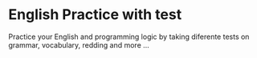 # English Practice with test
Practice your English and programming logic by taking diferente tests on grammar, vocabulary, redding and more ...
